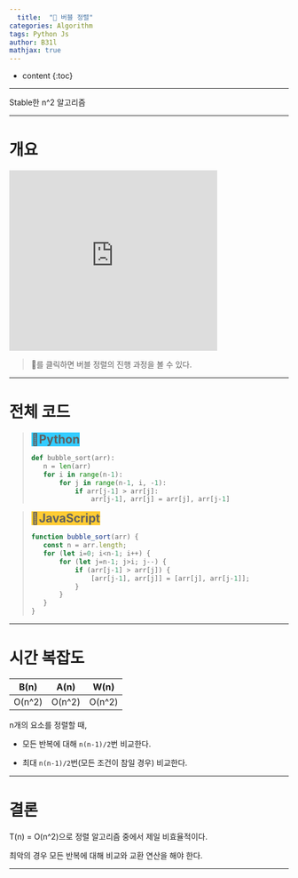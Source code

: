 ```yaml
---
  title:  "🍺 버블 정렬"
categories: Algorithm
tags: Python Js	
author: B31l
mathjax: true
---
```




* content
{:toc}




___

Stable한 n^2 알고리즘

___

# 개요

<iframe width="375px" height="325px" src="https://b31l.github.io/bubble/" frameborder="0";></iframe>

> 🍺를 클릭하면 버블 정렬의 진행 과정을 볼 수 있다.

---

# 전체 코드

><h2 style="display:inline; background: #33CCFF;"><b>📘Python</b></h2>
>
>```python
>def bubble_sort(arr):
>    n = len(arr)
>    for i in range(n-1):
>        for j in range(n-1, i, -1):
>            if arr[j-1] > arr[j]:
>                arr[j-1], arr[j] = arr[j], arr[j-1]
>```

><h2 style="display:inline; background: #FFCC33;"><b>📒JavaScript</b></h2>
>
>```js
>function bubble_sort(arr) {
>    const n = arr.length;
>    for (let i=0; i<n-1; i++) {
>        for (let j=n-1; j>i; j--) {
>            if (arr[j-1] > arr[j]) {
>                [arr[j-1], arr[j]] = [arr[j], arr[j-1]];
>            }
>        }
>    }
>}
>```

---

# 시간 복잡도

|  B(n)  |  A(n)  |  W(n)  |
| :----: | :----: | :----: |
| O(n^2) | O(n^2) | O(n^2) |

n개의 요소를 정렬할 때,

- 모든 반복에 대해 `n(n-1)/2`번 비교한다.

- 최대 `n(n-1)/2`번(모든 조건이 참일 경우) 비교한다.

---

# 결론

T(n) = O(n^2)으로 정렬 알고리즘 중에서 제일 비효율적이다.

최악의 경우 모든 반복에 대해 비교와 교환 연산을 해야 한다.

---

